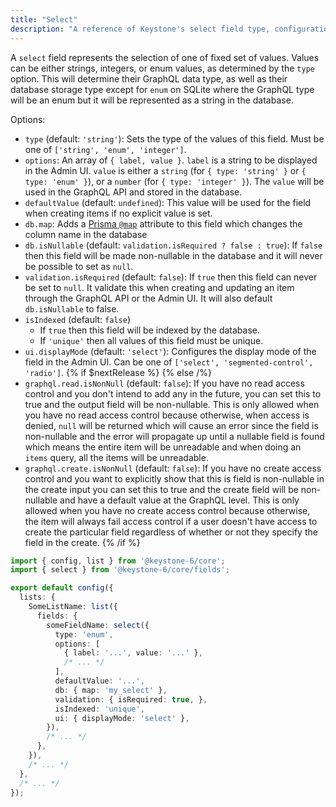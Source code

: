 ```yaml
---
title: "Select"
description: "A reference of Keystone's select field type, configuration and options."
---
```


A `select` field represents the selection of one of fixed set of values.
Values can be either strings, integers, or enum values, as determined by the `type` option.
This will determine their GraphQL data type, as well as their database storage type except for `enum` on SQLite
where the GraphQL type will be an enum but it will be represented as a string in the database.

Options:

- `type` (default: `'string'`): Sets the type of the values of this field.
  Must be one of `['string', 'enum', 'integer']`.
- `options`: An array of `{ label, value }`.
  `label` is a string to be displayed in the Admin UI.
  `value` is either a `string` (for `{ type: 'string' }` or `{ type: 'enum' }`), or a `number` (for `{ type: 'integer' }`).
  The `value` will be used in the GraphQL API and stored in the database.
- `defaultValue` (default: `undefined`): This value will be used for the field when creating items if no explicit value is set.
- `db.map`: Adds a [Prisma `@map`](https://www.prisma.io/docs/reference/api-reference/prisma-schema-reference#map) attribute to this field which changes the column name in the database
- `db.isNullable` (default: `validation.isRequired ? false : true`): If `false` then this field will be made non-nullable in the database and it will never be possible to set as `null`.
- `validation.isRequired` (default: `false`): If `true` then this field can never be set to `null`.
  It validate this when creating and updating an item through the GraphQL API or the Admin UI.
  It will also default `db.isNullable` to false.
- `isIndexed` (default: `false`)
  - If `true` then this field will be indexed by the database.
  - If `'unique'` then all values of this field must be unique.
- `ui.displayMode` (default: `'select'`): Configures the display mode of the field in the Admin UI.
  Can be one of `['select', 'segmented-control', 'radio']`.
{% if $nextRelease %}
{% else /%}
- `graphql.read.isNonNull` (default: `false`): If you have no read access control and you don't intend to add any in the future,
  you can set this to true and the output field will be non-nullable. This is only allowed when you have no read access control because otherwise,
  when access is denied, `null` will be returned which will cause an error since the field is non-nullable and the error
  will propagate up until a nullable field is found which means the entire item will be unreadable and when doing an `items` query, all the items will be unreadable.
- `graphql.create.isNonNull` (default: `false`): If you have no create access control and you want to explicitly show that this is field is non-nullable in the create input
  you can set this to true and the create field will be non-nullable and have a default value at the GraphQL level.
  This is only allowed when you have no create access control because otherwise, the item will always fail access control
  if a user doesn't have access to create the particular field regardless of whether or not they specify the field in the create.
{% /if %}

```typescript
import { config, list } from '@keystone-6/core';
import { select } from '@keystone-6/core/fields';

export default config({
  lists: {
    SomeListName: list({
      fields: {
        someFieldName: select({
          type: 'enum',
          options: [
            { label: '...', value: '...' },
            /* ... */
          ],
          defaultValue: '...',
          db: { map: 'my_select' },
          validation: { isRequired: true, },
          isIndexed: 'unique',
          ui: { displayMode: 'select' },
        }),
        /* ... */
      },
    }),
    /* ... */
  },
  /* ... */
});
```
